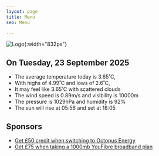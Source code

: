 ```yaml
---
layout: page
title: Menu
seo: Menu

---
```


![Logo](/images/logo.jpg){:width="832px"}

<!-- weather_marker starts -->
## On Tuesday, 23 September 2025

- The average temperature today is 3.65˚C,
- With highs of 4.99˚C and lows of 2.6˚C,
- It may feel like 3.65˚C with scattered clouds
- The wind speed is 0.89m/s and visibility is 10000m
- The pressure is 1029hPa and humidity is 92%
- The sun will rise at 05:56 and set at 18:05

<!-- weather_marker ends -->

## Sponsors

- [Get £50 credit when switching to Octopus Energy](https://bit.ly/3oD1nnS)
- [Get £75 when taking a 1000mb YouFibre broadband plan](https://aklam.io/91zWhU?)
